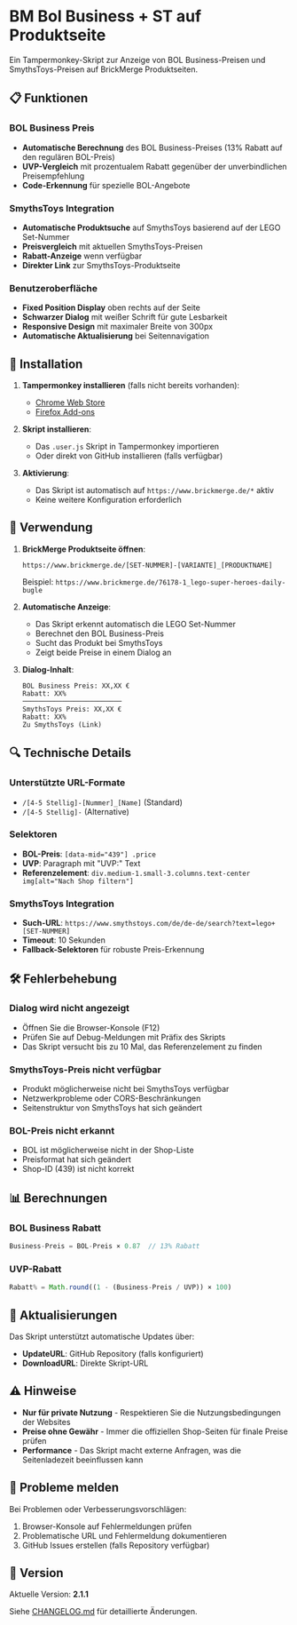 # BM Bol Business + ST auf Produktseite

Ein Tampermonkey-Skript zur Anzeige von BOL Business-Preisen und SmythsToys-Preisen auf BrickMerge Produktseiten.

## 📋 Funktionen

### BOL Business Preis
- **Automatische Berechnung** des BOL Business-Preises (13% Rabatt auf den regulären BOL-Preis)
- **UVP-Vergleich** mit prozentualem Rabatt gegenüber der unverbindlichen Preisempfehlung
- **Code-Erkennung** für spezielle BOL-Angebote

### SmythsToys Integration
- **Automatische Produktsuche** auf SmythsToys basierend auf der LEGO Set-Nummer
- **Preisvergleich** mit aktuellen SmythsToys-Preisen
- **Rabatt-Anzeige** wenn verfügbar
- **Direkter Link** zur SmythsToys-Produktseite

### Benutzeroberfläche
- **Fixed Position Display** oben rechts auf der Seite
- **Schwarzer Dialog** mit weißer Schrift für gute Lesbarkeit
- **Responsive Design** mit maximaler Breite von 300px
- **Automatische Aktualisierung** bei Seitennavigation

## 🔧 Installation

1. **Tampermonkey installieren** (falls nicht bereits vorhanden):
   - [Chrome Web Store](https://chrome.google.com/webstore/detail/tampermonkey/dhdgffkkebhmkfjojejmpbldmpobfkfo)
   - [Firefox Add-ons](https://addons.mozilla.org/de/firefox/addon/tampermonkey/)

2. **Skript installieren**:
   - Das `.user.js` Skript in Tampermonkey importieren
   - Oder direkt von GitHub installieren (falls verfügbar)

3. **Aktivierung**:
   - Das Skript ist automatisch auf `https://www.brickmerge.de/*` aktiv
   - Keine weitere Konfiguration erforderlich

## 🎯 Verwendung

1. **BrickMerge Produktseite öffnen**:
   ```
   https://www.brickmerge.de/[SET-NUMMER]-[VARIANTE]_[PRODUKTNAME]
   ```
   Beispiel: `https://www.brickmerge.de/76178-1_lego-super-heroes-daily-bugle`

2. **Automatische Anzeige**:
   - Das Skript erkennt automatisch die LEGO Set-Nummer
   - Berechnet den BOL Business-Preis
   - Sucht das Produkt bei SmythsToys
   - Zeigt beide Preise in einem Dialog an

3. **Dialog-Inhalt**:
   ```
   BOL Business Preis: XX,XX €
   Rabatt: XX%
   ─────────────────────────
   SmythsToys Preis: XX,XX €
   Rabatt: XX%
   Zu SmythsToys (Link)
   ```

## 🔍 Technische Details

### Unterstützte URL-Formate
- `/[4-5 Stellig]-[Nummer]_[Name]` (Standard)
- `/[4-5 Stellig]-` (Alternative)

### Selektoren
- **BOL-Preis**: `[data-mid="439"] .price`
- **UVP**: Paragraph mit "UVP:" Text
- **Referenzelement**: `div.medium-1.small-3.columns.text-center img[alt="Nach Shop filtern"]`

### SmythsToys Integration
- **Such-URL**: `https://www.smythstoys.com/de/de-de/search?text=lego+[SET-NUMMER]`
- **Timeout**: 10 Sekunden
- **Fallback-Selektoren** für robuste Preis-Erkennung

## 🛠️ Fehlerbehebung

### Dialog wird nicht angezeigt
- Öffnen Sie die Browser-Konsole (F12)
- Prüfen Sie auf Debug-Meldungen mit Präfix des Skripts
- Das Skript versucht bis zu 10 Mal, das Referenzelement zu finden

### SmythsToys-Preis nicht verfügbar
- Produkt möglicherweise nicht bei SmythsToys verfügbar
- Netzwerkprobleme oder CORS-Beschränkungen
- Seitenstruktur von SmythsToys hat sich geändert

### BOL-Preis nicht erkannt
- BOL ist möglicherweise nicht in der Shop-Liste
- Preisformat hat sich geändert
- Shop-ID (439) ist nicht korrekt

## 📊 Berechnungen

### BOL Business Rabatt
```javascript
Business-Preis = BOL-Preis × 0.87  // 13% Rabatt
```

### UVP-Rabatt
```javascript
Rabatt% = Math.round((1 - (Business-Preis / UVP)) × 100)
```

## 🔄 Aktualisierungen

Das Skript unterstützt automatische Updates über:
- **UpdateURL**: GitHub Repository (falls konfiguriert)
- **DownloadURL**: Direkte Skript-URL

## ⚠️ Hinweise

- **Nur für private Nutzung** - Respektieren Sie die Nutzungsbedingungen der Websites
- **Preise ohne Gewähr** - Immer die offiziellen Shop-Seiten für finale Preise prüfen
- **Performance** - Das Skript macht externe Anfragen, was die Seitenladezeit beeinflussen kann

## 🐛 Probleme melden

Bei Problemen oder Verbesserungsvorschlägen:
1. Browser-Konsole auf Fehlermeldungen prüfen
2. Problematische URL und Fehlermeldung dokumentieren
3. GitHub Issues erstellen (falls Repository verfügbar)

## 📜 Version

Aktuelle Version: **2.1.1**

Siehe [CHANGELOG.md](CHANGELOG.md) für detaillierte Änderungen.
